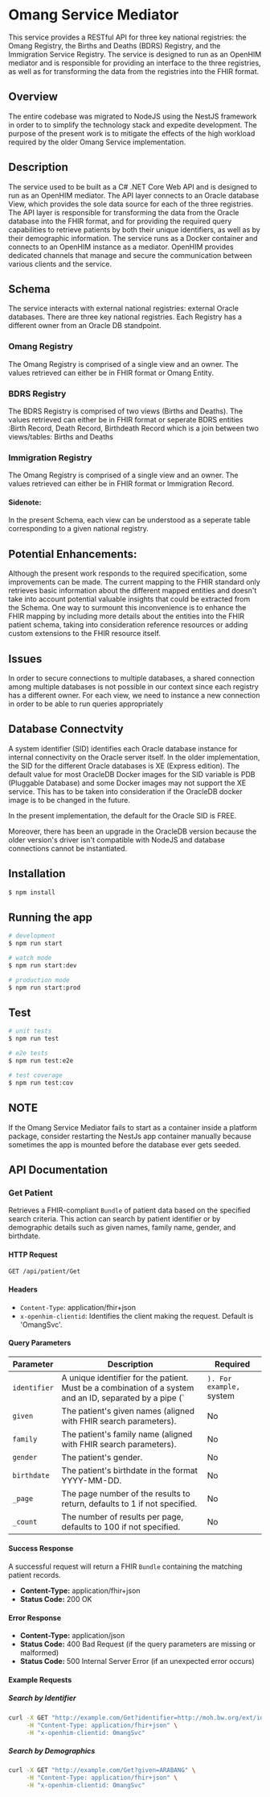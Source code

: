 # Omang Service Mediator 

This service provides a RESTful API for three key national registries: the Omang Registry, the Births and Deaths (BDRS) Registry, and the Immigration Service Registry. The service is designed to run as an OpenHIM mediator and is responsible for providing an interface to the three registries, as well as for transforming the data from the registries into the FHIR format.

## Overview
The entire codebase was migrated to NodeJS using the NestJS framework in order to to simplify the technology stack and expedite development. The purpose
of the present work is to mitigate the effects of the high workload required by the older Omang Service implementation.  

## Description
The service used to be built as a C# .NET Core Web API and is designed to run as an OpenHIM mediator. The API layer connects to an Oracle database View, which provides the sole data source for each of the three registries. The API layer is responsible for transforming the data from the Oracle database into the FHIR format, and for providing the required query capabilities to retrieve patients by both their unique identifiers, as well as by their demographic information. The service runs as a Docker container and connects to an OpenHIM instance as a mediator. OpenHIM provides dedicated channels that manage and secure the communication between various clients and the service.

## Schema 
The service interacts with external national registries: external Oracle databases. There are three key national registries. Each Registry has a different owner from an Oracle DB standpoint.
### Omang Registry 
The Omang Registry is comprised of a single view and an owner. The values retrieved can either be in FHIR format or Omang Entity. 
### BDRS Registry
The BDRS Registry is comprised of two views (Births and Deaths). The values retrieved can either be in FHIR format or seperate BDRS entities :Birth Record, Death Record, Birthdeath Record which is a join between two views/tables: Births and Deaths
### Immigration Registry 
The Omang Registry is comprised of a single view and an owner. The values retrieved can either be in FHIR format or Immigration Record. 

#### Sidenote:
In the present Schema, each view can be understood as a seperate table corresponding to a given national registry.

## Potential Enhancements: 
Although the present work responds to the required specification, some improvements can be made. The current mapping to the FHIR standard only retrieves
basic information about the different mapped entities and doesn't take into account potential valuable insights that could be extracted from the Schema.
One way to surmount this inconvenience is to enhance the FHIR mapping by including more details about the entities into the FHIR patient schema, taking into consideration reference resources or adding custom extensions to the FHIR resource itself.


## Issues 
In order to secure connections to multiple databases, a shared connection among multiple databases is not possible in our context since each registry
has a different owner. For each view, we need to instance a new connection in order to be able to run queries appropriately 

## Database Connectvity 

A system identifier (SID) identifies each Oracle database instance for internal connectivity on the Oracle server itself.
In the older implementation, the SID for the different Oracle databases is XE (Express edition). The default value for most OracleDB Docker images for the SID variable is PDB (Pluggable Database) and some Docker images may not support the XE service. This has to be taken into consideration if the OracleDB docker image is to be changed in the future.

In the present implementation, the default for the Oracle SID is FREE.

Moreover, there has been an upgrade in the OracleDB version because the older version's driver isn't compatible with NodeJS and database connections cannot be instantiated. 



## Installation

```bash
$ npm install
```

## Running the app

```bash
# development
$ npm run start

# watch mode
$ npm run start:dev

# production mode
$ npm run start:prod
```

## Test

```bash
# unit tests
$ npm run test

# e2e tests
$ npm run test:e2e

# test coverage
$ npm run test:cov
```
## NOTE
If the Omang Service Mediator fails to start as a container inside a platform package, consider restarting the NestJs app container manually because sometimes the app is mounted before the database ever gets seeded. 

## API Documentation 

### Get Patient

Retrieves a FHIR-compliant `Bundle` of patient data based on the specified search criteria. This action can search by patient identifier or by demographic details such as given names, family name, gender, and birthdate.

#### HTTP Request

`GET /api/patient/Get`

#### Headers

- `Content-Type`: application/fhir+json
- `x-openhim-clientid`: Identifies the client making the request. Default is 'OmangSvc'.

#### Query Parameters

| Parameter    | Description | Required |
|--------------|-------------|----------|
| `identifier` | A unique identifier for the patient. Must be a combination of a system and an ID, separated by a pipe (`|`). For example, `system|ID`. | No |
| `given`      | The patient's given names (aligned with FHIR search parameters). | No |
| `family`     | The patient's family name (aligned with FHIR search parameters). | No |
| `gender`     | The patient's gender. | No |
| `birthdate`  | The patient's birthdate in the format YYYY-MM-DD. | No |
| `_page`      | The page number of the results to return, defaults to 1 if not specified. | No |
| `_count`     | The number of results per page, defaults to 100 if not specified. | No |

#### Success Response

A successful request will return a FHIR `Bundle` containing the matching patient records.

- **Content-Type:** application/fhir+json
- **Status Code:** 200 OK

#### Error Response

- **Content-Type:** application/json
- **Status Code:** 400 Bad Request (if the query parameters are missing or malformed)
- **Status Code:** 500 Internal Server Error (if an unexpected error occurs)

#### Example Requests

##### Search by Identifier

```bash
curl -X GET "http://example.com/Get?identifier=http://moh.bw.org/ext/identifier/omang|237720129" \
     -H "Content-Type: application/fhir+json" \
     -H "x-openhim-clientid: OmangSvc"
```


##### Search by Demographics
```bash
curl -X GET "http://example.com/Get?given=ARABANG" \
     -H "Content-Type: application/fhir+json" \
     -H "x-openhim-clientid: OmangSvc"
```
